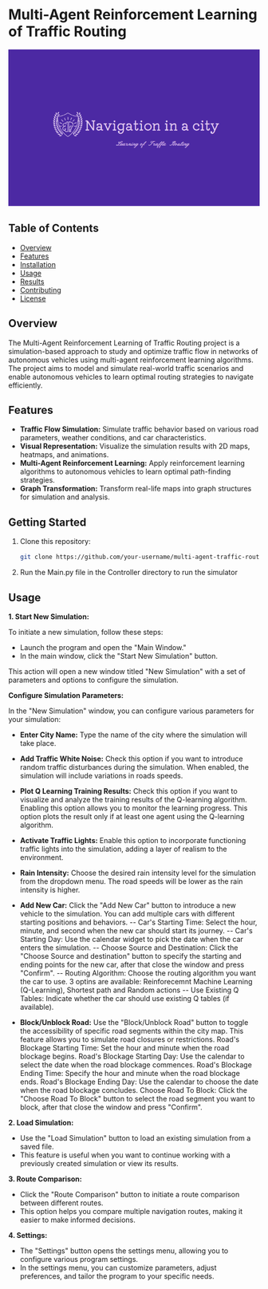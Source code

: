 # Multi-Agent Reinforcement Learning of Traffic Routing

![Project Logo](LOGO.PNG)

## Table of Contents

- [Overview](#overview)
- [Features](#features)
- [Installation](#installation)
- [Usage](#usage)
- [Results](#results)
- [Contributing](#contributing)
- [License](#license)

## Overview

The Multi-Agent Reinforcement Learning of Traffic Routing project is a simulation-based approach to study and optimize traffic flow in networks of autonomous vehicles using multi-agent reinforcement learning algorithms. The project aims to model and simulate real-world traffic scenarios and enable autonomous vehicles to learn optimal routing strategies to navigate efficiently.

## Features

- **Traffic Flow Simulation:** Simulate traffic behavior based on various road parameters, weather conditions, and car characteristics.
- **Visual Representation:** Visualize the simulation results with 2D maps, heatmaps, and animations.
- **Multi-Agent Reinforcement Learning:** Apply reinforcement learning algorithms to autonomous vehicles to learn optimal path-finding strategies.
- **Graph Transformation:** Transform real-life maps into graph structures for simulation and analysis.

## Getting Started

1. Clone this repository:
   ```bash
   git clone https://github.com/your-username/multi-agent-traffic-routing.git

2. Run the Main.py file in the Controller directory to run the simulator

## Usage

**1. Start New Simulation:**

To initiate a new simulation, follow these steps:

- Launch the program and open the "Main Window."
- In the main window, click the "Start New Simulation" button.

This action will open a new window titled "New Simulation" with a set of parameters and options to configure the simulation.

**Configure Simulation Parameters:**

In the "New Simulation" window, you can configure various parameters for your simulation:

- **Enter City Name:** Type the name of the city where the simulation will take place.

- **Add Traffic White Noise:** Check this option if you want to introduce random traffic disturbances during the simulation. When enabled, the simulation will include variations in roads speeds.

- **Plot Q Learning Training Results:** Check this option if you want to visualize and analyze the training results of the Q-learning algorithm. Enabling this option allows you to monitor the learning progress. This option plots the result only if at least one agent using the Q-learning algorithm.

- **Activate Traffic Lights:** Enable this option to incorporate functioning traffic lights into the simulation, adding a layer of realism to the environment.

- **Rain Intensity:** Choose the desired rain intensity level for the simulation from the dropdown menu. The road speeds will be lower as the rain intensity is higher.

- **Add New Car:** Click the "Add New Car" button to introduce a new vehicle to the simulation. You can add multiple cars with different starting positions and behaviors.
-- Car's Starting Time: Select the hour, minute, and second when the new car should start its journey.
-- Car's Starting Day: Use the calendar widget to pick the date when the car enters the simulation.
-- Choose Source and Destination: Click the "Choose Source and destination" button to specify the starting and ending points for the new car, after that close the window and press "Confirm".
-- Routing Algorithm: Choose the routing algorithm you want the car to use. 3 optins are available: Reinforecemnt Machine Learning (Q-Learning), Shortest path and Random actions
-- Use Existing Q Tables: Indicate whether the car should use existing Q tables (if available).

- **Block/Unblock Road:** Use the "Block/Unblock Road" button to toggle the accessibility of specific road segments within the city map. This feature allows you to simulate road closures or restrictions.
Road's Blockage Starting Time: Set the hour and minute when the road blockage begins.
Road's Blockage Starting Day: Use the calendar to select the date when the road blockage commences.
Road's Blockage Ending Time: Specify the hour and minute when the road blockage ends.
Road's Blockage Ending Day: Use the calendar to choose the date when the road blockage concludes.
Choose Road To Block: Click the "Choose Road To Block" button to select the road segment you want to block, after that close the window and press "Confirm".

**2. Load Simulation:**

- Use the "Load Simulation" button to load an existing simulation from a saved file.
- This feature is useful when you want to continue working with a previously created simulation or view its results.

**3. Route Comparison:**

- Click the "Route Comparison" button to initiate a route comparison between different routes.
- This option helps you compare multiple navigation routes, making it easier to make informed decisions.

**4. Settings:**

- The "Settings" button opens the settings menu, allowing you to configure various program settings.
- In the settings menu, you can customize parameters, adjust preferences, and tailor the program to your specific needs.

